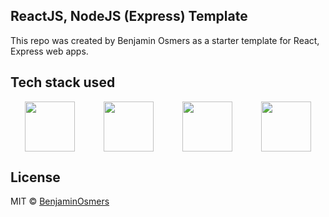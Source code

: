 ## ReactJS, NodeJS (Express) Template

This repo was created by Benjamin Osmers as a starter template for React, Express web apps.

## Tech stack used

<p style="display: flex; justify-content:space-around; align-items: center; width: 100%;">
  <a href="https://expressjs.com/" target="_blank" rel="noopener noreferrer"><img src="https://github.com/BenjaminOsmers/convergenc3/blob/master/images/express.png" width="80" /></a>
  <a href="https://reactjs.org/" target="_blank" rel="noopener noreferrer"><img src="https://github.com/BenjaminOsmers/convergenc3/blob/master/images/react.png" width="80" /></a>
  <a href="https://nodejs.org/en/" target="_blank" rel="noopener noreferrer"><img src="https://github.com/BenjaminOsmers/convergenc3/blob/master/images/node.png" width="80" /></a>
  <a href="https://redux.js.org/" target="_blank" rel="noopener noreferrer"><img src="https://github.com/BenjaminOsmers/convergenc3/blob/master/images/redux.png" width="80" /></a>
</p>

## License

MIT © [BenjaminOsmers](https://github.com/BenjaminOsmers)

